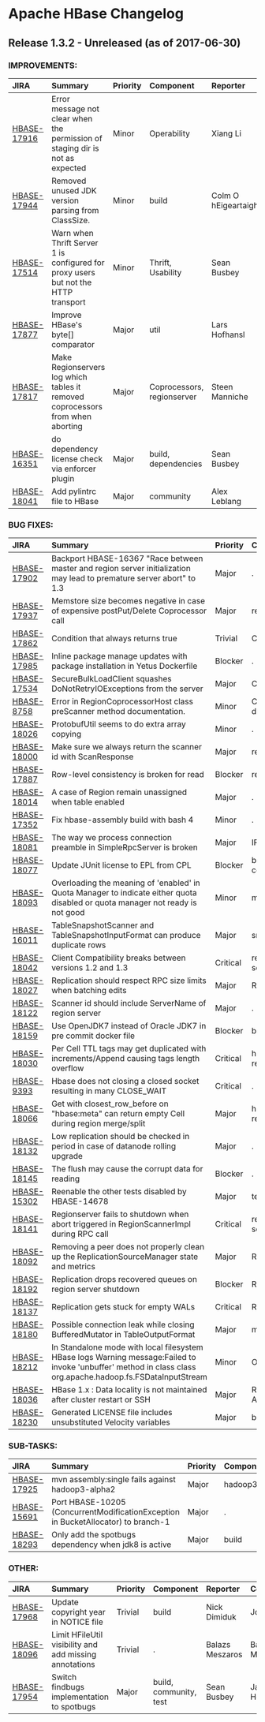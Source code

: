
<!---
# Licensed to the Apache Software Foundation (ASF) under one
# or more contributor license agreements.  See the NOTICE file
# distributed with this work for additional information
# regarding copyright ownership.  The ASF licenses this file
# to you under the Apache License, Version 2.0 (the
# "License"); you may not use this file except in compliance
# with the License.  You may obtain a copy of the License at
#
#     http://www.apache.org/licenses/LICENSE-2.0
#
# Unless required by applicable law or agreed to in writing, software
# distributed under the License is distributed on an "AS IS" BASIS,
# WITHOUT WARRANTIES OR CONDITIONS OF ANY KIND, either express or implied.
# See the License for the specific language governing permissions and
# limitations under the License.
-->
# Apache HBase Changelog

## Release 1.3.2 - Unreleased (as of 2017-06-30)



### IMPROVEMENTS:

| JIRA | Summary | Priority | Component | Reporter | Contributor |
|:---- |:---- | :--- |:---- |:---- |:---- |
| [HBASE-17916](https://issues.apache.org/jira/browse/HBASE-17916) | Error message not clear when the permission of staging dir is not as expected |  Minor | Operability | Xiang Li | Xiang Li |
| [HBASE-17944](https://issues.apache.org/jira/browse/HBASE-17944) | Removed unused JDK version parsing from ClassSize. |  Minor | build | Colm O hEigeartaigh | Colm O hEigeartaigh |
| [HBASE-17514](https://issues.apache.org/jira/browse/HBASE-17514) | Warn when Thrift Server 1 is configured for proxy users but not the HTTP transport |  Minor | Thrift, Usability | Sean Busbey | lv zehui |
| [HBASE-17877](https://issues.apache.org/jira/browse/HBASE-17877) | Improve HBase's byte[] comparator |  Major | util | Lars Hofhansl | Vikas Vishwakarma |
| [HBASE-17817](https://issues.apache.org/jira/browse/HBASE-17817) | Make Regionservers log which tables it removed coprocessors from when aborting |  Major | Coprocessors, regionserver | Steen Manniche | Steen Manniche |
| [HBASE-16351](https://issues.apache.org/jira/browse/HBASE-16351) | do dependency license check via enforcer plugin |  Major | build, dependencies | Sean Busbey | Mike Drob |
| [HBASE-18041](https://issues.apache.org/jira/browse/HBASE-18041) | Add pylintrc file to HBase |  Major | community | Alex Leblang | Alex Leblang |


### BUG FIXES:

| JIRA | Summary | Priority | Component | Reporter | Contributor |
|:---- |:---- | :--- |:---- |:---- |:---- |
| [HBASE-17902](https://issues.apache.org/jira/browse/HBASE-17902) | Backport HBASE-16367 "Race between master and region server initialization may lead to premature server abort" to 1.3 |  Major | . | Ted Yu | Ted Yu |
| [HBASE-17937](https://issues.apache.org/jira/browse/HBASE-17937) | Memstore size becomes negative in case of expensive postPut/Delete Coprocessor call |  Major | regionserver | Abhishek Singh Chouhan | Abhishek Singh Chouhan |
| [HBASE-17862](https://issues.apache.org/jira/browse/HBASE-17862) | Condition that always returns true |  Trivial | Client | JC | JC |
| [HBASE-17985](https://issues.apache.org/jira/browse/HBASE-17985) | Inline package manage updates with package installation in Yetus Dockerfile |  Blocker | . | Josh Elser | Josh Elser |
| [HBASE-17534](https://issues.apache.org/jira/browse/HBASE-17534) | SecureBulkLoadClient squashes DoNotRetryIOExceptions from the server |  Major | Client | Josh Elser | Josh Elser |
| [HBASE-8758](https://issues.apache.org/jira/browse/HBASE-8758) | Error in RegionCoprocessorHost class preScanner method documentation. |  Minor | Coprocessors, documentation | Roman Nikitchenko | Roman Nikitchenko |
| [HBASE-18026](https://issues.apache.org/jira/browse/HBASE-18026) | ProtobufUtil seems to do extra array copying |  Minor | . | Vincent Poon | Vincent Poon |
| [HBASE-18000](https://issues.apache.org/jira/browse/HBASE-18000) | Make sure we always return the scanner id with ScanResponse |  Major | regionserver | Lars Hofhansl | Duo Zhang |
| [HBASE-17887](https://issues.apache.org/jira/browse/HBASE-17887) | Row-level consistency is broken for read |  Blocker | regionserver | Umesh Agashe | Chia-Ping Tsai |
| [HBASE-18014](https://issues.apache.org/jira/browse/HBASE-18014) | A case of Region remain unassigned when table enabled |  Major | . | Allan Yang | Allan Yang |
| [HBASE-17352](https://issues.apache.org/jira/browse/HBASE-17352) | Fix hbase-assembly build with bash 4 |  Minor | . | Junegunn Choi | Junegunn Choi |
| [HBASE-18081](https://issues.apache.org/jira/browse/HBASE-18081) | The way we process connection preamble in SimpleRpcServer is broken |  Major | IPC/RPC | Duo Zhang | Duo Zhang |
| [HBASE-18077](https://issues.apache.org/jira/browse/HBASE-18077) | Update JUnit license to EPL from CPL |  Blocker | build, community | Mike Drob | Mike Drob |
| [HBASE-18093](https://issues.apache.org/jira/browse/HBASE-18093) | Overloading the meaning of 'enabled' in Quota Manager to indicate either quota disabled or quota manager not ready is not good |  Minor | master | Stephen Yuan Jiang | Stephen Yuan Jiang |
| [HBASE-16011](https://issues.apache.org/jira/browse/HBASE-16011) | TableSnapshotScanner and TableSnapshotInputFormat can produce duplicate rows |  Major | snapshots | Youngjoon Kim | Zheng Hu |
| [HBASE-18042](https://issues.apache.org/jira/browse/HBASE-18042) | Client Compatibility breaks between versions 1.2 and 1.3 |  Critical | regionserver, scan | Karan Mehta | Duo Zhang |
| [HBASE-18027](https://issues.apache.org/jira/browse/HBASE-18027) | Replication should respect RPC size limits when batching edits |  Major | Replication | Andrew Purtell | Andrew Purtell |
| [HBASE-18122](https://issues.apache.org/jira/browse/HBASE-18122) | Scanner id should include ServerName of region server |  Major | . | Phil Yang | Phil Yang |
| [HBASE-18159](https://issues.apache.org/jira/browse/HBASE-18159) | Use OpenJDK7 instead of Oracle JDK7 in pre commit docker file |  Blocker | build | Chia-Ping Tsai | Duo Zhang |
| [HBASE-18030](https://issues.apache.org/jira/browse/HBASE-18030) | Per Cell TTL tags may get duplicated with increments/Append causing tags length overflow |  Critical | hbase, regionserver | Abhishek Kumar | Anoop Sam John |
| [HBASE-9393](https://issues.apache.org/jira/browse/HBASE-9393) | Hbase does not closing a closed socket resulting in many CLOSE\_WAIT |  Critical | . | Avi Zrachya | Ashish Singhi |
| [HBASE-18066](https://issues.apache.org/jira/browse/HBASE-18066) | Get with closest\_row\_before on "hbase:meta" can return empty Cell during region merge/split |  Major | hbase, regionserver | Andrey Elenskiy | Zheng Hu |
| [HBASE-18132](https://issues.apache.org/jira/browse/HBASE-18132) | Low replication should be checked in period in case of datanode rolling upgrade |  Major | . | Allan Yang | Allan Yang |
| [HBASE-18145](https://issues.apache.org/jira/browse/HBASE-18145) | The flush may cause the corrupt data for reading |  Blocker | . | Chia-Ping Tsai | Chia-Ping Tsai |
| [HBASE-15302](https://issues.apache.org/jira/browse/HBASE-15302) | Reenable the other tests disabled by HBASE-14678 |  Major | test | Phil Yang | Phil Yang |
| [HBASE-18141](https://issues.apache.org/jira/browse/HBASE-18141) | Regionserver fails to shutdown when abort triggered in RegionScannerImpl during RPC call |  Critical | regionserver, security | Gary Helmling | Gary Helmling |
| [HBASE-18092](https://issues.apache.org/jira/browse/HBASE-18092) | Removing a peer does not properly clean up the ReplicationSourceManager state and metrics |  Major | Replication | Ashu Pachauri | Ashu Pachauri |
| [HBASE-18192](https://issues.apache.org/jira/browse/HBASE-18192) | Replication drops recovered queues on region server shutdown |  Blocker | Replication | Ashu Pachauri | Ashu Pachauri |
| [HBASE-18137](https://issues.apache.org/jira/browse/HBASE-18137) | Replication gets stuck for empty WALs |  Critical | Replication | Ashu Pachauri | Vincent Poon |
| [HBASE-18180](https://issues.apache.org/jira/browse/HBASE-18180) | Possible connection leak while closing BufferedMutator in TableOutputFormat |  Major | mapreduce | Pankaj Kumar | Pankaj Kumar |
| [HBASE-18212](https://issues.apache.org/jira/browse/HBASE-18212) | In Standalone mode with local filesystem HBase logs Warning message:Failed to invoke 'unbuffer' method in class class org.apache.hadoop.fs.FSDataInputStream |  Minor | Operability | Umesh Agashe | Ashish Singhi |
| [HBASE-18036](https://issues.apache.org/jira/browse/HBASE-18036) | HBase 1.x : Data locality is not maintained after cluster restart or SSH |  Major | Region Assignment | Stephen Yuan Jiang | Stephen Yuan Jiang |
| [HBASE-18230](https://issues.apache.org/jira/browse/HBASE-18230) | Generated LICENSE file includes unsubstituted Velocity variables |  Major | build | Mike Drob | Mike Drob |


### SUB-TASKS:

| JIRA | Summary | Priority | Component | Reporter | Contributor |
|:---- |:---- | :--- |:---- |:---- |:---- |
| [HBASE-17925](https://issues.apache.org/jira/browse/HBASE-17925) | mvn assembly:single fails against hadoop3-alpha2 |  Major | hadoop3 | Jonathan Hsieh | Jonathan Hsieh |
| [HBASE-15691](https://issues.apache.org/jira/browse/HBASE-15691) | Port HBASE-10205 (ConcurrentModificationException in BucketAllocator) to branch-1 |  Major | . | Andrew Purtell | Stephen Yuan Jiang |
| [HBASE-18293](https://issues.apache.org/jira/browse/HBASE-18293) | Only add the spotbugs dependency when jdk8 is active |  Major | build | Chia-Ping Tsai | Chia-Ping Tsai |


### OTHER:

| JIRA | Summary | Priority | Component | Reporter | Contributor |
|:---- |:---- | :--- |:---- |:---- |:---- |
| [HBASE-17968](https://issues.apache.org/jira/browse/HBASE-17968) | Update copyright year in NOTICE file |  Trivial | build | Nick Dimiduk | Josh Elser |
| [HBASE-18096](https://issues.apache.org/jira/browse/HBASE-18096) | Limit HFileUtil visibility and add missing annotations |  Trivial | . | Balazs Meszaros | Balazs Meszaros |
| [HBASE-17954](https://issues.apache.org/jira/browse/HBASE-17954) | Switch findbugs implementation to spotbugs |  Major | build, community, test | Sean Busbey | Jan Hentschel |


